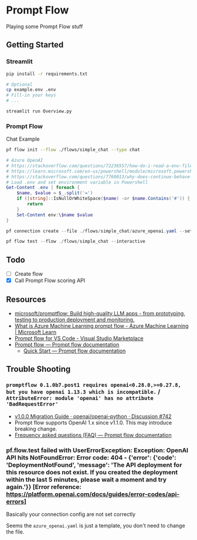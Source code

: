 # Prompt Flow

Playing some Prompt Flow stuff

## Getting Started

### Streamlit

```bash
pip install -r requirements.txt
```

```bash
# Optional
cp example.env .env
# Fill-in your keys
# ...
```

```bash
streamlit run Overview.py
```

### Prompt Flow

Chat Example

```bash
pf flow init --flow ./flows/simple_chat --type chat
```

```powershell
# Azure OpenAI
# https://stackoverflow.com/questions/72236557/how-do-i-read-a-env-file-from-a-ps1-script
# https://learn.microsoft.com/en-us/powershell/module/microsoft.powershell.core/about/about_environment_variables?view=powershell-7.4
# https://stackoverflow.com/questions/7760013/why-does-continue-behave-like-break-in-a-foreach-object
# Load .env and set environment variable in Powershell
Get-Content .env | foreach {
    $name, $value = $_.split('=')
    if ([string]::IsNullOrWhiteSpace($name) -or $name.Contains('#')) {
        return
    }
    Set-Content env:\$name $value
}

pf connection create --file ./flows/simple_chat/azure_openai.yaml --set api_key=$env:AZURE_OPENAI_KEY api_base=$env:AZURE_OPENAI_ENDPOINT/openai/deployments/$env:AZURE_OPENAI_DEPLOYMENT_NAME/chat/completions?api-version=$env:AZURE_OPENAI_VERSION --set api_version=$env:AZURE_OPENAI_VERSION --name open_ai_connection
```

```powershell
pf flow test --flow ./flows/simple_chat --interactive
```

## Todo

- [ ] Create flow
- [X] Call Prompt Flow scoring API

## Resources

- [microsoft/promptflow: Build high-quality LLM apps - from prototyping, testing to production deployment and monitoring.](https://github.com/microsoft/promptflow)
- [What is Azure Machine Learning prompt flow - Azure Machine Learning | Microsoft Learn](https://learn.microsoft.com/en-us/azure/machine-learning/prompt-flow/overview-what-is-prompt-flow?view=azureml-api-2)
- [Prompt flow for VS Code - Visual Studio Marketplace](https://marketplace.visualstudio.com/items?itemName=prompt-flow.prompt-flow)
- [Prompt flow — Prompt flow documentation](https://microsoft.github.io/promptflow/)
    - [Quick Start — Prompt flow documentation](https://microsoft.github.io/promptflow/how-to-guides/quick-start.html)

## Trouble Shooting

### `promptflow 0.1.0b7.post1 requires openai<0.28.0,>=0.27.8, but you have openai 1.13.3 which is incompatible.` / `AttributeError: module 'openai' has no attribute 'BadRequestError'`

- [v1.0.0 Migration Guide · openai/openai-python · Discussion #742](https://github.com/openai/openai-python/discussions/742)
- Prompt flow supports OpenAI 1.x since v1.1.0. This may introduce breaking change.
- [Frequency asked questions (FAQ) — Prompt flow documentation](https://microsoft.github.io/promptflow/how-to-guides/faq.html#openai-1-x-support)

### pf.flow.test failed with UserErrorException: Exception: OpenAI API hits NotFoundError: Error code: 404 - {'error': {'code': 'DeploymentNotFound', 'message': 'The API deployment for this resource does not exist. If you created the deployment within the last 5 minutes, please wait a moment and try again.'}} [Error reference: https://platform.openai.com/docs/guides/error-codes/api-errors]

Basically your connection config are not set correctly

Seems the `azure_openai.yaml` is just a template, you don't need to change the file.
